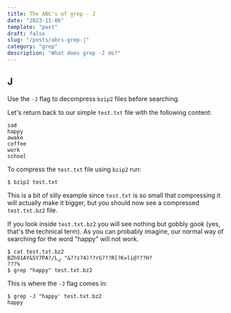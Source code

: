 ```yaml
---
title: The ABC's of grep - J
date: "2023-11-06"
template: "post"
draft: false
slug: "/posts/abcs-grep-j"
category: "grep"
description: "What does grep -J do?"
---
```

J
--
Use the `-J` flag to decompress `bzip2` files before searching.

Let's return back to our simple `test.txt` file with the following content:
```
sad
happy
awake
coffee
work
school
```
To compress the `test.txt` file using `bzip2` run:
```
$ bzip2 test.txt
```
This is a bit of silly example since `test.txt` is so small that compressing it will actually make it bigger, but you should now see a compressed `test.txt.bz2` file.

If you look inside `test.txt.bz2` you will see nothing but gobbly gook (yes, that's the technical term).
As you can probably imagine, our normal way of searching for the word "happy" will not work.
```
$ cat test.txt.bz2
BZh91AY&SY7PA?/Lؠ "&??z?4)??rG???R[?K=li@???H?
???%
$ grep "happy" test.txt.bz2 
```

This is where the `-J` flag comes in:
```
$ grep -J "happy' test.txt.bz2
happy
```